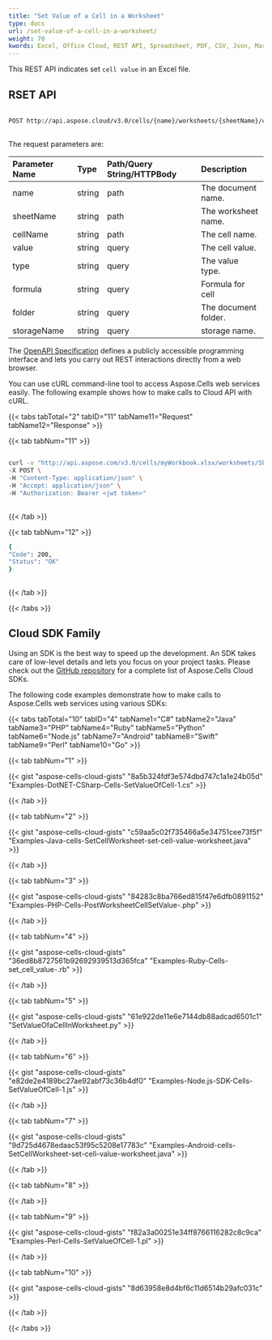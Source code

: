 ```yaml
---
title: "Set Value of a Cell in a Worksheet"
type: docs
url: /set-value-of-a-cell-in-a-worksheet/
weight: 70
kwords: Excel, Office Cloud, REST API, Spreadsheet, PDF, CSV, Json, Markdown, Set Value of a Cell in a Worksheet
---
```


This REST API indicates set `cell value` in an Excel file.
 
## RSET API
 
```bash
 
POST http://api.aspose.cloud/v3.0/cells/{name}/worksheets/{sheetName}/cells/{cellName}
 
```
The request parameters are: 
 
| Parameter Name | Type | Path/Query String/HTTPBody | Description| 
| :- | :- | :- |:- | 
| name | string | path | The document name. |
| sheetName | string | path | The worksheet name. |
| cellName | string | path | The cell name. |
| value | string | query | The cell value. |
| type | string | query | The value type. |
| formula | string | query | Formula for cell |
| folder | string | query | The document folder. |
| storageName | string | query | storage name. |
 
The [OpenAPI Specification](https://apireference.aspose.cloud/cells/#/Cells/PostWorksheetCellSetValue) defines a publicly accessible programming interface and lets you carry out REST interactions directly from a web browser.
 
You can use cURL command-line tool to access Aspose.Cells web services easily. The following example shows how to make calls to Cloud API with cURL.
 
{{< tabs tabTotal="2" tabID="11" tabName11="Request" tabName12="Response" >}}
 
{{< tab tabNum="11" >}}
 
```bash
 
curl -v "http://api.aspose.com/v3.0/cells/myWorkbook.xlsx/worksheets/Sheet1/cells/A3?value=1234&type=int" \
-X POST \
-H "Content-Type: application/json" \
-H "Accept: application/json" \
-H "Authorization: Bearer <jwt token>"
 
```
 
{{< /tab >}}
 
{{< tab tabNum="12" >}}
 
```bash
{
"Code": 200,
"Status": "OK"
}
 
```
 
{{< /tab >}}
 
{{< /tabs >}}
 
## Cloud SDK Family
 
Using an SDK is the best way to speed up the development. An SDK takes care of low-level details and lets you focus on your project tasks. Please check out the [GitHub repository](https://github.com/aspose-cells-cloud) for a complete list of Aspose.Cells Cloud SDKs.

The following code examples demonstrate how to make calls to Aspose.Cells web services using various SDKs:


{{< tabs tabTotal="10" tabID="4" tabName1="C#" tabName2="Java" tabName3="PHP" tabName4="Ruby" tabName5="Python" tabName6="Node.js" tabName7="Android" tabName8="Swift" tabName9="Perl" tabName10="Go" >}}

{{< tab tabNum="1" >}}

{{< gist "aspose-cells-cloud-gists" "8a5b324fdf3e574dbd747c1a1e24b05d" "Examples-DotNET-CSharp-Cells-SetValueOfCell-1.cs" >}}

{{< /tab >}}

{{< tab tabNum="2" >}}

{{< gist "aspose-cells-cloud-gists" "c59aa5c02f735466a5e34751cee73f5f" "Examples-Java-cells-SetCellWorksheet-set-cell-value-worksheet.java" >}}

{{< /tab >}}

{{< tab tabNum="3" >}}

{{< gist "aspose-cells-cloud-gists" "84283c8ba766ed815f47e6dfb0891152" "Examples-PHP-Cells-PostWorksheetCellSetValue-.php" >}}

{{< /tab >}}

{{< tab tabNum="4" >}}

{{< gist "aspose-cells-cloud-gists" "36ed8b8727561b92692939513d365fca" "Examples-Ruby-Cells-set_cell_value-.rb" >}}

{{< /tab >}}

{{< tab tabNum="5" >}}

{{< gist "aspose-cells-cloud-gists" "61e922de11e6e7144db88adcad6501c1" "SetValueOfaCellInWorksheet.py" >}}

{{< /tab >}}

{{< tab tabNum="6" >}}

{{< gist "aspose-cells-cloud-gists" "e82de2e4189bc27ae92abf73c36b4df0" "Examples-Node.js-SDK-Cells-SetValueOfCell-1.js" >}}

{{< /tab >}}

{{< tab tabNum="7" >}}

{{< gist "aspose-cells-cloud-gists" "9d725d4678edaac53f95c5208e17783c" "Examples-Android-cells-SetCellWorksheet-set-cell-value-worksheet.java" >}}

{{< /tab >}}

{{< tab tabNum="8" >}}

{{< /tab >}}

{{< tab tabNum="9" >}}

{{< gist "aspose-cells-cloud-gists" "f82a3a00251e34ff8766116282c8c9ca" "Examples-Perl-Cells-SetValueOfCell-1.pl" >}}

{{< /tab >}}

{{< tab tabNum="10" >}}

{{< gist "aspose-cells-cloud-gists" "8d63958e8d4bf6c11d6514b29afc031c" >}}

{{< /tab >}}

{{< /tabs >}}
